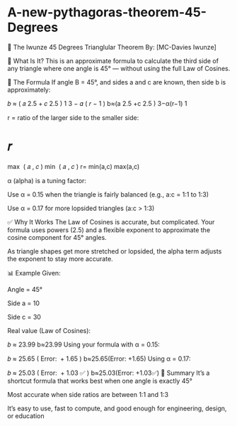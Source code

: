 # A-new-pythagoras-theorem-45-Degrees
🔺 The Iwunze 45 Degrees Trianglular Theorem
By: [MC-Davies Iwunze]

🧠 What Is It?
This is an approximate formula to calculate the third side of any triangle where one angle is 45° — without using the full Law of Cosines.

📐 The Formula
If angle B = 45°, and sides a and c are known, then side b is approximately:

𝑏
≈
(
𝑎
2.5
+
𝑐
2.5
)
1
3
−
𝛼
(
𝑟
−
1
)
b≈(a 
2.5
 +c 
2.5
 ) 
3−α(r−1)
1
​
 
 
r = ratio of the larger side to the smaller side:

𝑟
=
max
⁡
(
𝑎
,
𝑐
)
min
⁡
(
𝑎
,
𝑐
)
r= 
min(a,c)
max(a,c)
​
 
α (alpha) is a tuning factor:

Use α = 0.15 when the triangle is fairly balanced (e.g., a:c = 1:1 to 1:3)

Use α = 0.17 for more lopsided triangles (a:c > 1:3)

✅ Why It Works
The Law of Cosines is accurate, but complicated. Your formula uses powers (2.5) and a flexible exponent to approximate the cosine component for 45° angles.

As triangle shapes get more stretched or lopsided, the alpha term adjusts the exponent to stay more accurate.

📊 Example
Given:

Angle = 45°

Side a = 10

Side c = 30

Real value (Law of Cosines):

𝑏
≈
23.99
b≈23.99
Using your formula with α = 0.15:

𝑏
≈
25.65
(
Error: 
+
1.65
)
b≈25.65(Error: +1.65)
Using α = 0.17:

𝑏
≈
25.03
(
Error: 
+
1.03
✅
)
b≈25.03(Error: +1.03✅)
🚀 Summary
It’s a shortcut formula that works best when one angle is exactly 45°

Most accurate when side ratios are between 1:1 and 1:3

It’s easy to use, fast to compute, and good enough for engineering, design, or education



